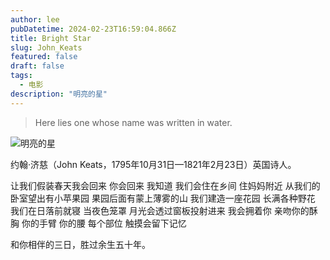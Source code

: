 ```yaml
---
author: lee
pubDatetime: 2024-02-23T16:59:04.866Z
title: Bright Star
slug: John_Keats
featured: false
draft: false
tags:
  - 电影
description: "明亮的星"
---
```


> Here lies one whose name was written in water.

![明亮的星](@assets/images/movie/bright_star.jpg)

约翰·济慈（John Keats，1795年10月31日—1821年2月23日）英国诗人。

让我们假装春天我会回来
你会回来
我知道
我们会住在乡间
住妈妈附近
从我们的卧室望出有小苹果园
果园后面有蒙上薄雾的山
我们建造一座花园
长满各种野花
我们在日落前就寝
当夜色笼罩
月光会透过窗板投射进来
我会拥着你
亲吻你的酥胸
你的手臂
你的腰
每个部位
触摸会留下记忆

和你相伴的三日，胜过余生五十年。
